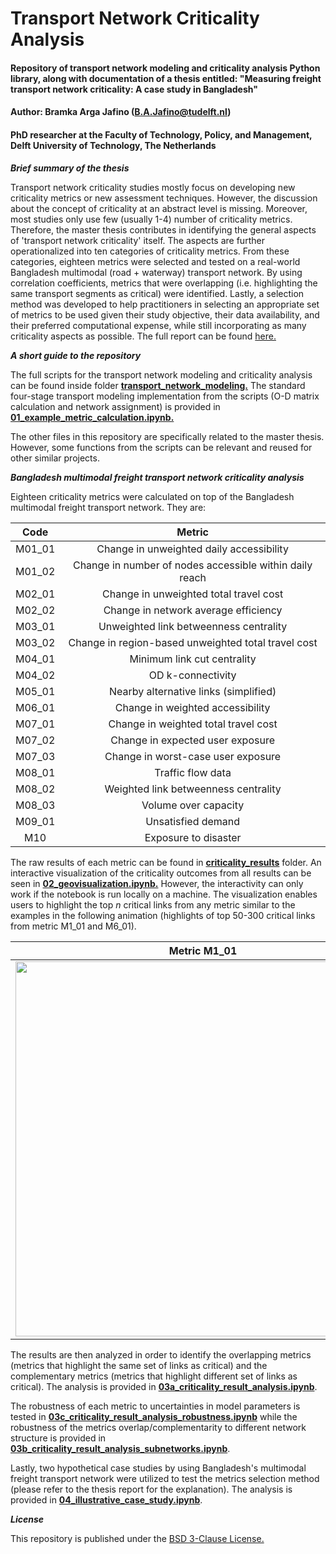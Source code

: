 # Transport Network Criticality Analysis
#### Repository of transport network modeling and criticality analysis Python library, along with documentation of a thesis entitled: "Measuring freight transport network criticality: A case study in Bangladesh"
#### Author: Bramka Arga Jafino (B.A.Jafino@tudelft.nl)
#### PhD researcher at the Faculty of Technology, Policy, and Management, Delft University of Technology, The Netherlands 


***Brief summary of the thesis***

Transport network criticality studies mostly focus on developing new criticality metrics or new assessment techniques. However, the discussion about the concept of criticality at an abstract level is missing. Moreover, most studies only use few (usually 1-4) number of criticality metrics. Therefore, the master thesis contributes in identifying the general aspects of 'transport network criticality' itself. The aspects are further operationalized into ten categories of criticality metrics. From these categories, eighteen metrics were selected and tested on a real-world Bangladesh multimodal (road + waterway) transport network. By using correlation coefficients, metrics that were overlapping (i.e. highlighting the same transport segments as critical) were identified. Lastly, a selection method was developed to help practitioners in selecting an appropriate set of metrics to be used given their study objective, their data availability, and their preferred computational expense, while still incorporating as many criticality aspects as possible. The full report can be found [here.](https://repository.tudelft.nl/islandora/object/uuid%3A0905337b-cdf7-4f6e-9cf6-ac26e4252580?collection=education)

***A short guide to the repository***

The full scripts for the transport network modeling and criticality analysis can be found inside folder [**transport_network_modeling.**](https://github.com/bramkaarga/transcrit/tree/master/transport_network_modeling) The standard four-stage transport modeling implementation from the scripts (O-D matrix calculation and network assignment) is provided in [**01_example_metric_calculation.ipynb.**](https://github.com/bramkaarga/transcrit/blob/master/01_example_metric_calculation.ipynb) 

The other files in this repository are specifically related to the master thesis. However, some functions from the scripts can be relevant and reused for other similar projects.

***Bangladesh multimodal freight transport network criticality analysis***

Eighteen criticality metrics were calculated on top of the Bangladesh multimodal freight transport network. They are:

|Code         |  Metric|
|:-------------:|:-------------:|
|M01_01 | Change in unweighted daily accessibility|
|M01_02 | Change in number of nodes accessible within daily reach|
|M02_01 | Change in unweighted total travel cost|
|M02_02 | Change in network average efficiency|
|M03_01 | Unweighted link betweenness centrality|
|M03_02 | Change in region-based unweighted total travel cost|
|M04_01 | Minimum link cut centrality|
|M04_02 | OD k-connectivity|
|M05_01 | Nearby alternative links (simplified)|
|M06_01 | Change in weighted accessibility|
|M07_01 | Change in weighted total travel cost|
|M07_02 | Change in expected user exposure|
|M07_03 | Change in worst-case user exposure|
|M08_01 | Traffic flow data|
|M08_02 | Weighted link betweenness centrality|
|M08_03 | Volume over capacity|
|M09_01 | Unsatisfied demand|
|M10 | Exposure to disaster|

The raw results of each metric can be found in [**criticality_results**](https://github.com/bramkaarga/transcrit/tree/master/criticality_results) folder. An interactive visualization of the criticality outcomes from all results can be seen in [**02_geovisualization.ipynb.**](https://github.com/bramkaarga/transcrit/blob/master/02_geovisualization.ipynb) However, the interactivity can only work if the notebook is run locally on a machine. The visualization enables users to highlight the top *n* critical links from any metric similar to the examples in the following animation (highlights of top 50-300 critical links from metric M1_01 and M6_01).

Metric M1_01        |  Metric M6_01
:-------------:|:-------------:
<img src="figs/Animation_m1_01.gif" width="600"/> | <img src="figs/Animation_m6_01.gif" width="600"/>

The results are then analyzed in order to identify the overlapping metrics (metrics that highlight the same set of links as critical) and the complementary metrics (metrics that highlight different set of links as critical). The analysis is provided in [**03a_criticality_result_analysis.ipynb**](https://github.com/bramkaarga/transcrit/blob/master/03a_criticality_result_analysis.ipynb).

The robustness of each metric to uncertainties in model parameters is tested in [**03c_criticality_result_analysis_robustness.ipynb**](https://github.com/bramkaarga/transcrit/blob/master/03c_criticality_result_analysis_robustness.ipynb) while the robustness of the metrics overlap/complementarity to different network structure is provided in [**03b_criticality_result_analysis_subnetworks.ipynb**](https://github.com/bramkaarga/transcrit/blob/master/03b_criticality_result_analysis_subnetworks.ipynb).

Lastly, two hypothetical case studies by using Bangladesh's multimodal freight transport network were utilized to test the metrics selection method (please refer to the thesis report for the explanation). The analysis is provided in [**04_illustrative_case_study.ipynb**](https://github.com/bramkaarga/transcrit/blob/master/04_illustrative_case_study.ipynb).

***License***

This repository is published under the [BSD 3-Clause License.](https://github.com/bramkaarga/transcrit/blob/master/LICENSE)
